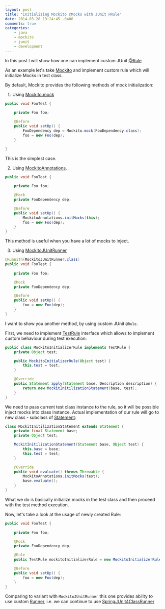 ```yaml
---
layout: post
title: "Initializing Mockito @Mocks with JUnit @Rule"
date: 2014-03-28 13:24:45 -0400
comments: true
categories: 
    - java
    - mockito
    - junit
    - development
---
```


In this post I will show how one can implement custom JUnit [@Rule].

As an example let's take [Mockito] and implement custom rule which will initialize Mocks in  test class.

By default, Mockito provides the following methods of mock initialization:

1. Using [Mockito.mock]

``` java Initialize mocks with Mockito.mock
public void FooTest {
    
    private Foo foo;

    @Before
    public void setUp() {
        FooDependency dep = Mockito.mock(FooDependency.class);
        foo = new Foo(dep);
    }

}
```

This is the simplest case.

2. Using [MockitoAnnotations].

``` java Initialize mocks with MockitoAnnotations
public void FooTest {
    
    private Foo foo;

    @Mock
    private FooDependency dep;

    @Before
    public void setUp() {
        MockitoAnnotations.initMocks(this);
        foo = new Foo(dep);
    }
}
```

This method is useful when you have a lot of mocks to inject.

3. Using [MockitoJUnitRunner]
``` java Initialize mocks with MockitoJUnitRunner
@RunWith(MockitoJUnitRunner.class)
public void FooTest {
    
    private Foo foo;

    @Mock
    private FooDependency dep;

    @Before
    public void setUp() {
        foo = new Foo(dep);
    }
}
```

I want to show you another method, by using custom JUnit `@Rule`.

First, we need to implement [TestRule] interface which allows to implement custom behaviour during test execution:

``` java MockitoInitializerRule
public class MockitoInitializerRule implements TestRule {
    private Object test;

    public MockitoInitializerRule(Object test) {
        this.test = test;
    }

    @Override
    public Statement apply(Statement base, Description description) {
        return new MockitInitilizationStatement(base, test);
    }
}
```

We need to pass current test class instance to the rule, so it will be possible inject mocks into class instance. Actual implementation of our rule will go to new class - subclass of [Statement]:

``` java MockitInitilizationStatement
class MockitInitilizationStatement extends Statement {
    private final Statement base;
    private Object test;

    MockitInitilizationStatement(Statement base, Object test) {
        this.base = base;
        this.test = test;
    }

    @Override
    public void evaluate() throws Throwable {
        MockitoAnnotations.initMocks(test);
        base.evaluate();
    }
}

```

What we do is basically initialize mocks in the test class and then proceed with the test method execution.

Now, let's take a look at the usage of newly created Rule:

``` java Example usage of MockitoInitializerRule
public void FooTest {
    
    private Foo foo;

    @Mock
    private FooDependency dep;

    @Rule
    public TestRule mockitoInitializerRule = new MockitoInitializerRule(this);

    @Before
    public void setUp() {
        foo = new Foo(dep);
    }
}
```

Comparing to variant with `MockitoJUnitRunner` this one provides ability to use custom [Runner], i.e. we can continue to use [SpringJUnit4ClassRunner]

[Mockito]: https://code.google.com/p/mockito/
[@Rule]: http://junit-team.github.io/junit/javadoc/4.11/org/junit/Rule.html
[Mockito.mock]: http://docs.mockito.googlecode.com/hg/org/mockito/Mockito.html#mock(java.lang.Class)
[MockitoAnnotations]: http://docs.mockito.googlecode.com/hg/org/mockito/MockitoAnnotations.html#initMocks(java.lang.Object)
[MockitoJUnitRunner]: http://docs.mockito.googlecode.com/hg/org/mockito/runners/MockitoJUnitRunner.html
[TestRule]: http://junit-team.github.io/junit/javadoc/4.11/org/junit/rules/TestRule.html
[Statement]: http://junit-team.github.io/junit/javadoc/4.11/org/junit/runners/model/Statement.html
[Runner]: http://junit-team.github.io/junit/javadoc/4.11/org/junit/runner/Runner.html
[SpringJUnit4ClassRunner]: http://docs.spring.io/spring/docs/current/javadoc-api/org/springframework/test/context/junit4/SpringJUnit4ClassRunner.html
